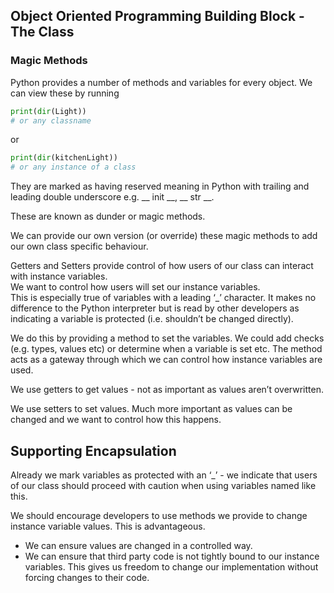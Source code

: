 ## Object Oriented Programming Building Block - The Class

### Magic Methods

Python provides a number of methods and variables for every object. We can view these by running

```Python
print(dir(Light))
# or any classname
```

or

```Python
print(dir(kitchenLight))
# or any instance of a class
```

They are marked as having reserved meaning in Python with trailing and leading double underscore e.g. __ init __, __ str __.

These are known as dunder or magic methods.

We can provide our own version (or override) these magic methods to add our own class specific behaviour.

Getters and Setters provide control of how users of our class can interact with instance variables.  
We want to control how users will set our instance variables.  
This is especially true of variables with a leading ‘_’ character. It makes no difference to the Python interpreter but is read by other developers as indicating a variable is protected (i.e. shouldn’t be changed directly).  

We do this by providing a method to set the variables. We could add checks (e.g. types, values etc) or determine when a variable is set etc. The method acts as a gateway through which we can control how instance variables are used.

We use getters to get values - not as important as values aren’t overwritten.

We use setters to set values. Much more important as values can be changed and we want to control how this happens.

## Supporting Encapsulation

Already we mark variables as protected with an ‘_’ - we indicate that users of our class should proceed with caution when using variables named like this.

We should encourage developers to use methods we provide to change instance variable values. This is advantageous.

- We can ensure values are changed in a controlled way.
- We can ensure that third party code is not tightly bound to our instance variables. This gives us freedom to change our implementation without forcing changes to their code.